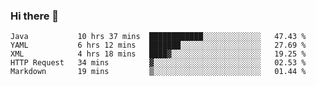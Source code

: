 ### Hi there 👋

<!--
**urzz/urzz** is a ✨ _special_ ✨ repository because its `README.md` (this file) appears on your GitHub profile.

Here are some ideas to get you started:

- 🔭 I’m currently working on ...
- 🌱 I’m currently learning ...
- 👯 I’m looking to collaborate on ...
- 🤔 I’m looking for help with ...
- 💬 Ask me about ...
- 📫 How to reach me: ...
- 😄 Pronouns: ...
- ⚡ Fun fact: ...
-->

<!--START_SECTION:waka-->
```text
Java           10 hrs 37 mins  ████████████░░░░░░░░░░░░░   47.43 % 
YAML           6 hrs 12 mins   ███████░░░░░░░░░░░░░░░░░░   27.69 % 
XML            4 hrs 18 mins   ████▓░░░░░░░░░░░░░░░░░░░░   19.25 % 
HTTP Request   34 mins         ▓░░░░░░░░░░░░░░░░░░░░░░░░   02.53 % 
Markdown       19 mins         ▒░░░░░░░░░░░░░░░░░░░░░░░░   01.44 % 
```
<!--END_SECTION:waka-->
